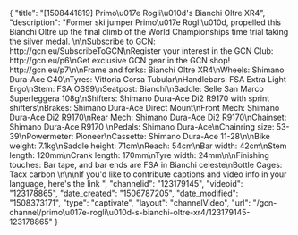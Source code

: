 {
    "title": "[1508441819] Primo\u017e Rogli\u010d's Bianchi Oltre XR4",
    "description": "Former ski jumper Primo\u017e Rogli\u010d, propelled this Bianchi Oltre up the final climb of the World Championships time trial taking the silver medal. \n\nSubscribe to GCN: http:\/\/gcn.eu\/SubscribeToGCN\nRegister your interest in the GCN Club: http:\/\/gcn.eu\/p6\nGet exclusive GCN gear in the GCN shop! http:\/\/gcn.eu\/p7\n\nFrame and forks: Bianchi Oltre XR4\nWheels: Shimano Dura-Ace C40\nTyres: Vittoria Corsa Tubular\nHandlebars: FSA Extra Light Ergo\nStem: FSA OS99\nSeatpost: Bianchi\nSaddle: Selle San Marco Superleggera 108g\nShifters: Shimano Dura-Ace Di2 R9170 with sprint shifters\nBrakes: Shimano Dura-Ace Direct Mount\nFront Mech: Shimano Dura-Ace Di2 R9170\nRear Mech: Shimano Dura-Ace Di2 R9170\nChainset: Shimano Dura-Ace R9170 \nPedals: Shimano Dura-Ace\nChainring size: 53-39\nPowermeter: Pioneer\nCassette: Shimano Dura-Ace 11-28\n\nBike weight: 7.1kg\nSaddle height: 71cm\nReach: 54cm\nBar width: 42cm\nStem length: 120mm\nCrank length: 170mm\nTyre width: 24mm\n\nFinishing touches: Bar tape, and bar ends are FSA in Bianchi celeste\nBottle Cages: Tacx carbon \n\n\nIf you'd like to contribute captions and video info in your language, here's the link ",
    "channelid": "123179145",
    "videoid": "123178865",
    "date_created": "1506787205",
    "date_modified": "1508373171",
    "type": "captivate",
    "layout": "channelVideo",
    "url": "\/gcn-channel\/primo\u017e-rogli\u010d-s-bianchi-oltre-xr4\/123179145-123178865"
}
